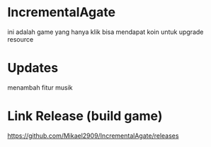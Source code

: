 # IncrementalAgate
ini adalah game yang hanya klik bisa mendapat koin untuk upgrade resource

# Updates


menambah fitur musik

# Link Release (build game)
https://github.com/Mikael2909/IncrementalAgate/releases
